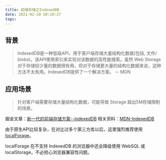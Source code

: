 ```yaml
---
title: 前端存储之IndexedDB
date: 2021-02-20 20:10:27
tags:
---
```


## 背景

> IndexedDB是一种低级API，用于客户端存储大量结构化数据(包括, 文件/ blobs)。该API使用索引来实现对该数据的高性能搜索。虽然 Web Storage 对于存储较少量的数据很有用，但对于存储更大量的结构化数据来说，这种方法不太有用。IndexedDB提供了一个解决方案。 -- MDN

## 应用场景
> 针对客户端需要存储大量结构化数据，可能导致 Storage 超出5M存储限制的场景。

掘金文章：[新一代的前端存储方案--indexedDB](https://juejin.im/post/5b09a641f265da0dcd0b674f)
相关资料：[MDN-IndexedDB](https://developer.mozilla.org/zh-CN/docs/Web/API/IndexedDB_API)

由于原生API比较复杂，在对比过多个第三方库以后，这里强烈推荐使用 [localForage](https://github.com/xmoyking/localForage-cn)。

localForage 在不支持 IndexedDB 的浏览器中还会降级使用 WebSQL 或 localStorage，不必担心浏览器兼容性问题。
